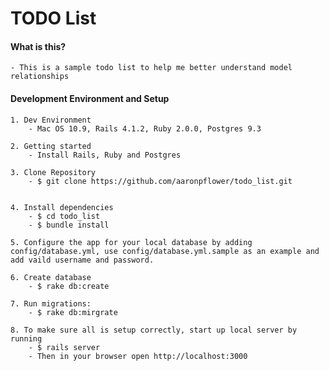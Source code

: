 TODO List
==============

#### What is this?
	- This is a sample todo list to help me better understand model relationships

#### Development Environment and Setup
	
	1. Dev Environment
		- Mac OS 10.9, Rails 4.1.2, Ruby 2.0.0, Postgres 9.3

	2. Getting started
		- Install Rails, Ruby and Postgres

	3. Clone Repository 
		- $ git clone https://github.com/aaronpflower/todo_list.git


	4. Install dependencies
		- $ cd todo_list
		- $ bundle install
	
 	5. Configure the app for your local database by adding config/database.yml, use config/database.yml.sample as an example and add vaild username and password.

 	6. Create database
 		- $ rake db:create

 	7. Run migrations:
 		- $ rake db:mirgrate

 	8. To make sure all is setup correctly, start up local server by running
 		- $ rails server
 		- Then in your browser open http://localhost:3000

